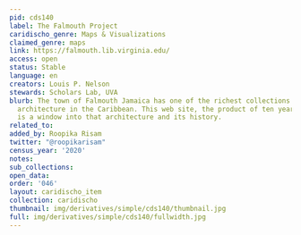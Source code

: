 ```yaml
---
pid: cds140
label: The Falmouth Project
caridischo_genre: Maps & Visualizations
claimed_genre: maps
link: https://falmouth.lib.virginia.edu/
access: open
status: Stable
language: en
creators: Louis P. Nelson
stewards: Scholars Lab, UVA
blurb: The town of Falmouth Jamaica has one of the richest collections of historic
  architecture in the Caribbean. This web site, the product of ten years on-site research,
  is a window into that architecture and its history.
related_to:
added_by: Roopika Risam
twitter: "@roopikarisam"
census_year: '2020'
notes:
sub_collections:
open_data:
order: '046'
layout: caridischo_item
collection: caridischo
thumbnail: img/derivatives/simple/cds140/thumbnail.jpg
full: img/derivatives/simple/cds140/fullwidth.jpg
---
```

